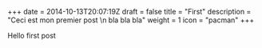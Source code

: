 +++
date = 2014-10-13T20:07:19Z
draft = false
title = "First"
description = "Ceci est mon premier post \n bla bla bla"
weight = 1
icon = "pacman"
+++

Hello first post